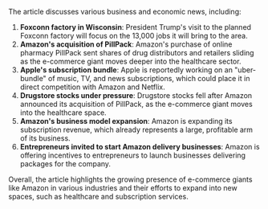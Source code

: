 The article discusses various business and economic news, including:

1. **Foxconn factory in Wisconsin**: President Trump's visit to the planned Foxconn factory will focus on the 13,000 jobs it will bring to the area.
2. **Amazon's acquisition of PillPack**: Amazon's purchase of online pharmacy PillPack sent shares of drug distributors and retailers sliding as the e-commerce giant moves deeper into the healthcare sector.
3. **Apple's subscription bundle**: Apple is reportedly working on an "uber-bundle" of music, TV, and news subscriptions, which could place it in direct competition with Amazon and Netflix.
4. **Drugstore stocks under pressure**: Drugstore stocks fell after Amazon announced its acquisition of PillPack, as the e-commerce giant moves into the healthcare space.
5. **Amazon's business model expansion**: Amazon is expanding its subscription revenue, which already represents a large, profitable arm of its business.
6. **Entrepreneurs invited to start Amazon delivery businesses**: Amazon is offering incentives to entrepreneurs to launch businesses delivering packages for the company.

Overall, the article highlights the growing presence of e-commerce giants like Amazon in various industries and their efforts to expand into new spaces, such as healthcare and subscription services.